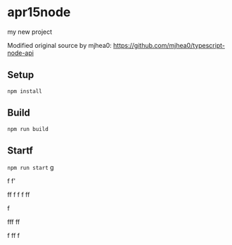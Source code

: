 # apr15node

my new project

Modified original source by mjhea0: https://github.com/mjhea0/typescript-node-api

## Setup

`npm install`

## Build



`npm run build`



## Startf




  















`npm run start`
g



f
f'


ff
f
f
f
ff  


f


fff
ff











f
ff
f
